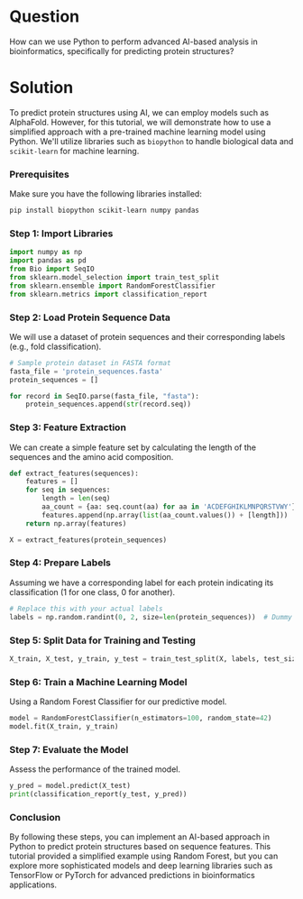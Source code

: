 # Question
How can we use Python to perform advanced AI-based analysis in bioinformatics, specifically for predicting protein structures?

# Solution

To predict protein structures using AI, we can employ models such as AlphaFold. However, for this tutorial, we will demonstrate how to use a simplified approach with a pre-trained machine learning model using Python. We'll utilize libraries such as `biopython` to handle biological data and `scikit-learn` for machine learning.

### Prerequisites
Make sure you have the following libraries installed:
```bash
pip install biopython scikit-learn numpy pandas
```

### Step 1: Import Libraries
```python
import numpy as np
import pandas as pd
from Bio import SeqIO
from sklearn.model_selection import train_test_split
from sklearn.ensemble import RandomForestClassifier
from sklearn.metrics import classification_report
```

### Step 2: Load Protein Sequence Data
We will use a dataset of protein sequences and their corresponding labels (e.g., fold classification).

```python
# Sample protein dataset in FASTA format
fasta_file = 'protein_sequences.fasta'
protein_sequences = []

for record in SeqIO.parse(fasta_file, "fasta"):
    protein_sequences.append(str(record.seq))
```

### Step 3: Feature Extraction
We can create a simple feature set by calculating the length of the sequences and the amino acid composition.

```python
def extract_features(sequences):
    features = []
    for seq in sequences:
        length = len(seq)
        aa_count = {aa: seq.count(aa) for aa in 'ACDEFGHIKLMNPQRSTVWY'}
        features.append(np.array(list(aa_count.values()) + [length]))
    return np.array(features)

X = extract_features(protein_sequences)
```

### Step 4: Prepare Labels
Assuming we have a corresponding label for each protein indicating its classification (1 for one class, 0 for another).

```python
# Replace this with your actual labels
labels = np.random.randint(0, 2, size=len(protein_sequences))  # Dummy labels
```

### Step 5: Split Data for Training and Testing
```python
X_train, X_test, y_train, y_test = train_test_split(X, labels, test_size=0.2, random_state=42)
```

### Step 6: Train a Machine Learning Model
Using a Random Forest Classifier for our predictive model.

```python
model = RandomForestClassifier(n_estimators=100, random_state=42)
model.fit(X_train, y_train)
```

### Step 7: Evaluate the Model
Assess the performance of the trained model.

```python
y_pred = model.predict(X_test)
print(classification_report(y_test, y_pred))
```

### Conclusion
By following these steps, you can implement an AI-based approach in Python to predict protein structures based on sequence features. This tutorial provided a simplified example using Random Forest, but you can explore more sophisticated models and deep learning libraries such as TensorFlow or PyTorch for advanced predictions in bioinformatics applications.